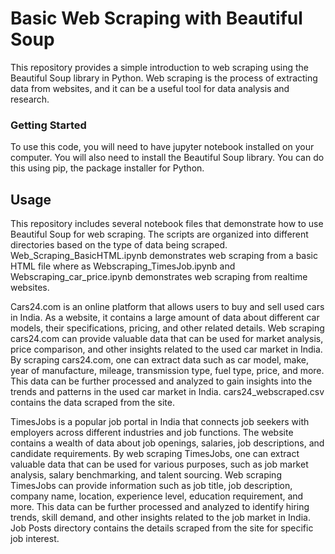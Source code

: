 # Basic Web Scraping with Beautiful Soup

This repository provides a simple introduction to web scraping using the Beautiful Soup library in Python. Web scraping is the process of extracting data from websites, and it can be a useful tool for data analysis and research.

### Getting Started

To use this code, you will need to have jupyter notebook installed on your computer. You will also need to install the Beautiful Soup library. You can do this using pip, the package installer for Python. 




## Usage 
This repository includes several notebook files that demonstrate how to use Beautiful Soup for web scraping. The scripts are organized into different directories based on the type of data being scraped. Web_Scraping_BasicHTML.ipynb demonstrates web scraping from a basic HTML file where as Webscraping_TimesJob.ipynb and Webscraping_car_price.ipynb demonstrates web scraping from realtime websites.

Cars24.com is an online platform that allows users to buy and sell used cars in India. As a website, it contains a large amount of data about different car models, their specifications, pricing, and other related details. Web scraping cars24.com can provide valuable data that can be used for market analysis, price comparison, and other insights related to the used car market in India. By scraping cars24.com, one can extract data such as car model, make, year of manufacture, mileage, transmission type, fuel type, price, and more. This data can be further processed and analyzed to gain insights into the trends and patterns in the used car market in India. cars24_webscraped.csv contains the data scraped from the site.

TimesJobs is a popular job portal in India that connects job seekers with employers across different industries and job functions. The website contains a wealth of data about job openings, salaries, job descriptions, and candidate requirements. By web scraping TimesJobs, one can extract valuable data that can be used for various purposes, such as job market analysis, salary benchmarking, and talent sourcing. Web scraping TimesJobs can provide information such as job title, job description, company name, location, experience level, education requirement, and more. This data can be further processed and analyzed to identify hiring trends, skill demand, and other insights related to the job market in India. Job Posts directory contains the details scraped from the site for specific job interest.






